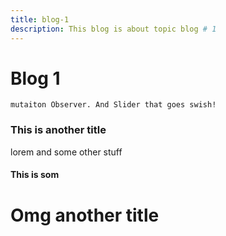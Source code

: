 ```yaml
---
title: blog-1
description: This blog is about topic blog # 1
---
```


# Blog 1

```
mutaiton Observer. And Slider that goes swish!
```

### This is another title
lorem and some other stuff

#### This is som

# Omg another title

